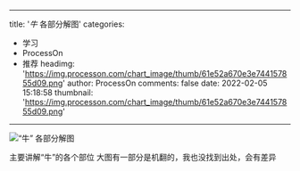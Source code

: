 
---
title: '_牛_ 各部分解图'
categories: 
 - 学习
 - ProcessOn
 - 推荐
headimg: 'https://img.processon.com/chart_image/thumb/61e52a670e3e744157855d09.png'
author: ProcessOn
comments: false
date: 2022-02-05 15:18:58
thumbnail: 'https://img.processon.com/chart_image/thumb/61e52a670e3e744157855d09.png'
---

<div>   
<img class="thumb" alt="“牛” 各部分解图" src="https://img.processon.com/chart_image/thumb/61e52a670e3e744157855d09.png" referrerpolicy="no-referrer">
<p>主要讲解“牛”的各个部位
大图有一部分是机翻的，我也没找到出处，会有差异</p>  
</div>
            